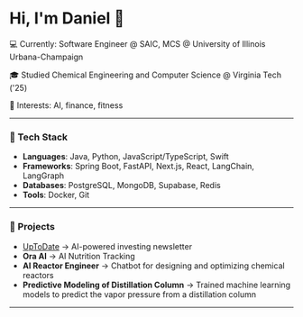 # Hi, I'm Daniel 👋  
💻 Currently: Software Engineer @ SAIC, MCS @ University of Illinois Urbana-Champaign

🎓 Studied Chemical Engineering and Computer Science @ Virginia Tech ('25)

🚀 Interests: AI, finance, fitness


---

### 🔧 Tech Stack
- **Languages**: Java, Python, JavaScript/TypeScript, Swift  
- **Frameworks**: Spring Boot, FastAPI, Next.js, React, LangChain, LangGraph
- **Databases**: PostgreSQL, MongoDB, Supabase, Redis
- **Tools**: Docker, Git

---

### 📌 Projects
- [UpToDate](https://joinuptodate.com) → AI-powered investing newsletter  
- **Ora AI** → AI Nutrition Tracking
- **AI Reactor Engineer** → Chatbot for designing and optimizing chemical reactors
- **Predictive Modeling of Distillation Column** → Trained machine learning models to predict the vapor pressure from a distillation column

---
